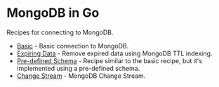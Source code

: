 # MongoDB in Go

Recipes for connecting to MongoDB.

* [Basic](basic) - Basic connection to MongoDB.
* [Expiring Data](expiring-data) - Remove expired data using MongoDB TTL indexing.
* [Pre-defined Schema](schema) - Recipe similar to the basic recipe, but it's implemented using a pre-defined schema.
* [Change Stream](change-stream) - MongoDB Change Stream.
